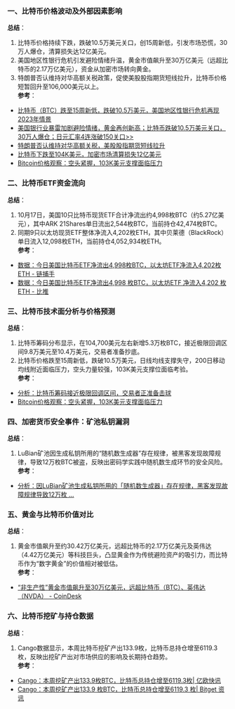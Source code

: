 ### 一、比特币价格波动及外部因素影响  
**总结**：  
1. 比特币价格持续下跌，跌破10.5万美元关口，创15周新低，引发市场恐慌，30万人爆仓，清算损失达12亿美元。  
2. 美国地区性银行危机引发避险情绪升温，黄金市值飙升至30万亿美元（远超比特币的2.17万亿美元），资金从加密市场转向黄金。  
3. 特朗普否认维持对华高额关税政策，促使美股股指期货短线拉升，比特币价格短暂回升至106,000美元以上。  
**参考**：  
- [比特币（BTC）跌至15周新低，跌破10.5万美元，美国地区性银行危机再现2023年情景](https://cn.cointelegraph.com/news/bitcoin-hits-15-week-low-under-105k-regional-bank-woes-echo-2023)  
- [美国银行业暴雷加剧避险情绪，黄金再创新高；比特币跌破10.5万美元关口，30万人爆仓；日元汇率4连涨破150关口>>](https://www.mitrade.com/cn/insights/news/live-news/article-3-1203592-20251017)  
- [特朗普否认维持对华高额关税，美股股指期货短线拉升](https://www.theblockbeats.info/flash/316751)  
- [比特币下跌至104K美元，加密市场清算损失12亿美元](https://news.bitcoin.com/zh/biteksiaodiezhi104kmeiyuanjiamishichangqingkuansunshi12yimeiyuan/)  
- [Bitcoin价格观察：空头紧握，103K美元支撑面临压力](https://news.bitcoin.com/zh/bitcoin-jia-ge-guan-cha-kong-tou-jin-wo-103k-mei-yuan-zhi-cheng-mian-lin-ya-li/)  


### 二、比特币ETF资金流向  
**总结**：  
1. 10月17日，美国10只比特币现货ETF合计净流出约4,998枚BTC（约5.27亿美元），其中ARK 21Shares单日流出2,544枚BTC，当前持仓42,474枚BTC。  
2. 同期9只以太坊现货ETF整体净流入4,202枚ETH，其中贝莱德（BlackRock）单日流入12,098枚ETH，当前持仓4,052,934枚ETH。  
**参考**：  
- [数据：今日美国比特币ETF净流出4,998枚BTC，以太坊ETF净流入4,202枚ETH - 链捕手](https://www.chaincatcher.com/article/2213410)  
- [数据：今日美国比特币ETF净流出4,998 枚BTC，以太坊ETF 净流入4,202 枚ETH - 比推](https://www.bitpush.news/articles/7580137)  


### 三、比特币技术面分析与价格预测  
**总结**：  
1. 比特币筹码分布显示，在104,700美元左右新增5.3万枚BTC，接近极限回调区间9.8万美元至10.4万美元，交易者准备抄底。  
2. 比特币价格跌至15周新低，跌破10.5万美元，日线均线支撑失守，200日移动均线附近面临压力，空头力量较强，103K美元支撑位面临考验。  
**参考**：  
- [分析：比特币筹码接近极限回调区间，交易者正准备击球](https://www.bitpush.news/articles/7580137)  
- [Bitcoin价格观察：空头紧握，103K美元支撑面临压力](https://news.bitcoin.com/zh/bitcoin-jia-ge-guan-cha-kong-tou-jin-wo-103k-mei-yuan-zhi-cheng-mian-lin-ya-li/)  


### 四、加密货币安全事件：矿池私钥漏洞  
**总结**：  
1. LuBian矿池因生成私钥所用的“随机数生成器”存在规律，被黑客发现故障规律，导致12万枚BTC被盗，反映出密码学实践中随机数生成环节的安全风险。  
**参考**：  
- [分析：因LuBian矿池生成私钥所用的「随机数生成器」存在规律，黑客发现故障规律导致12万枚 ...](https://www.theblockbeats.info/flash/316673)  


### 五、黄金与比特币价值对比  
**总结**：  
1. 黄金市值飙升至约30.42万亿美元，远超比特币的2.17万亿美元及英伟达（4.42万亿美元）等科技巨头，凸显黄金作为传统避险资产的吸引力，而比特币作为“数字黄金”的价值相对被低估。  
**参考**：  
- [“非生产性”黄金市值飙升至30万亿美元，远超比特币（BTC）、英伟达（NVDA） - CoinDesk](https://www.coindesk.com/zh/markets/2025/10/17/non-productive-gold-zooms-to-usd30t-market-cap-leaving-bitcoin-nvidia-apple-google-far-behind)  


### 六、比特币挖矿与持仓数据  
**总结**：  
1. Cango数据显示，本周比特币挖矿产出133.9枚，比特币总持仓增至6119.3枚，反映出挖矿产出对市场供应的影响及长期持仓趋势。  
**参考**：  
- [Cango：本周挖矿产出133.9枚BTC，比特币总持仓增至6119.3枚| 亿欧快讯](https://www.iyiou.com/briefing/202510171835932)  
- [Cango：本周挖矿产出133.9 枚BTC，比特币总持仓增至6119.3 枚| Bitget 资讯](https://www.bitget.com/zh-CN/news/detail/12560605019620)